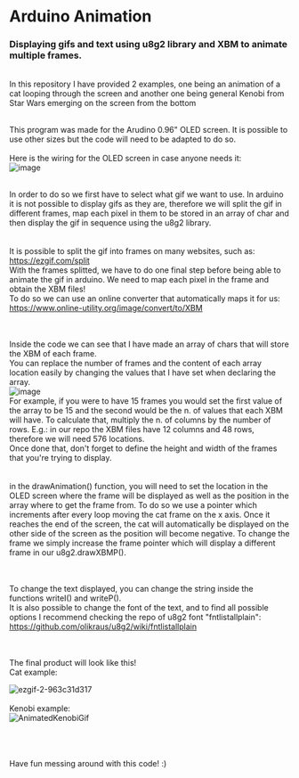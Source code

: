 # Arduino Animation
<h3>Displaying gifs and text using u8g2 library and XBM to animate multiple frames.</h3>

<br>
In this repository I have provided 2 examples, one being an animation of a cat looping through the screen and another one being general Kenobi from Star Wars emerging on the screen from the bottom
<br>

<br>This program was made for the Arudino 0.96" OLED screen. It is possible to use other sizes but the code will need to be adapted to do so.<br><br>
Here is the wiring for the OLED screen in case anyone needs it:<br>
![image](https://user-images.githubusercontent.com/72141834/156676674-1703edc1-cb8d-41d7-a66a-e45a1b7f1e24.png)<br><br>

In order to do so we first have to select what gif we want to use.
In arduino it is not possible to display gifs as they are, therefore we will split the gif in different frames, map each pixel in them to be stored in an array of char and then display the gif in sequence using the u8g2 library.
<br><br><br>
It is possible to split the gif into frames on many websites, such as: https://ezgif.com/split
<br>
With the frames splitted, we have to do one final step before being able to animate the gif in arduino.
We need to map each pixel in the frame and obtain the XBM files!
<br>To do so we can use an online converter that automatically maps it for us:<br>
https://www.online-utility.org/image/convert/to/XBM
<br><br><br>

Inside the code we can see that I have made an array of chars that will store the XBM of each frame.<br>
You can replace the number of frames and the content of each array location easily by changing the values that I have set when declaring the array.
<br>![image](https://user-images.githubusercontent.com/72141834/156674686-1726fa42-98fe-4ad3-afce-89cdba408606.png)
<br>
For example, if you were to have 15 frames you would set the first value of the array to be 15 and the second would be the n. of values that each XBM will have.
To calculate that, multiply the n. of columns by the number of rows. E.g.: in our repo the XBM files have 12 columns and 48 rows, therefore we will need 576 locations.<br>
Once done that, don't forget to define the height and width of the frames that you're trying to display.
<br><br><br>
in the drawAnimation() function, you will need to set the location in the OLED screen where the frame will be displayed as well as the position in the array where to get the frame from. To do so we use a pointer which increments after every loop moving the cat frame on the x axis. Once it reaches the end of the screen, the cat will automatically be displayed on the other side of the screen as the position will become negative. To change the frame we simply increase the frame pointer which will display a different frame in our u8g2.drawXBMP().

<br><br>
To change the text displayed, you can change the string inside the functions writeI() and writeP().
<br>
It is also possible to change the font of the text, and to find all possible options I recommend checking the repo of u8g2 font "fntlistallplain": https://github.com/olikraus/u8g2/wiki/fntlistallplain

<br><br>
The final product will look like this! 
<br>Cat example:

![ezgif-2-963c31d317](https://user-images.githubusercontent.com/72141834/158070043-18a5c818-cb94-4999-aff8-2ea4f1c89a8e.gif)
<br><br>
Kenobi example:<br>
![AnimatedKenobiGif](https://user-images.githubusercontent.com/72141834/158070069-f1519df1-2327-4870-adc6-66100e11f81f.gif)


<br><br><br>
Have fun messing around with this code! :)
